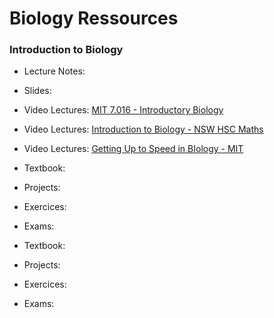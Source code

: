 # Biology Ressources

### Introduction to Biology

- Lecture Notes:
- Slides:
- Video Lectures: [MIT 7.016 - Introductory Biology](https://www.youtube.com/playlist?list=PLUl4u3cNGP63LmSVIVzy584-ZbjbJ-Y63)
- Video Lectures: [Introduction to Biology - NSW HSC Maths](https://www.youtube.com/playlist?list=PLxQSlOe-wlgBC_M2eJwpPYwgDLq3TONRB)
- Video Lectures: [Getting Up to Speed in BIology - MIT](https://www.youtube.com/playlist?list=PLUl4u3cNGP629Egng0HfgRJfXBNTPw1le)
- Textbook:
- Projects:
- Exercices:
- Exams:

- Textbook:
- Projects:
- Exercices:
- Exams:


